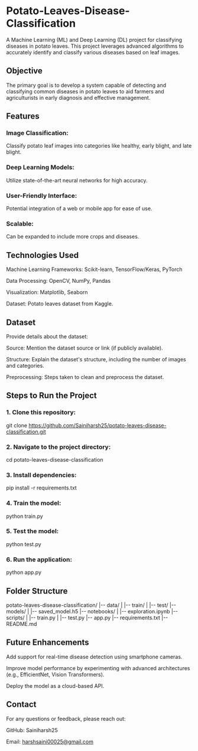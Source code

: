 # Potato-Leaves-Disease-Classification
A Machine Learning (ML) and Deep Learning (DL) project for classifying diseases in potato leaves. This project leverages advanced algorithms to accurately identify and classify various diseases based on leaf images.
## Objective
The primary goal is to develop a system capable of detecting and classifying common diseases in potato leaves to aid farmers and agriculturists in early diagnosis and effective management.
## Features
### Image Classification:
Classify potato leaf images into categories like healthy, early blight, and late blight.

### Deep Learning Models: 
Utilize state-of-the-art neural networks for high accuracy.

### User-Friendly Interface:
Potential integration of a web or mobile app for ease of use.

### Scalable:
Can be expanded to include more crops and diseases.
## Technologies Used
Machine Learning Frameworks: Scikit-learn, TensorFlow/Keras, PyTorch

Data Processing: OpenCV, NumPy, Pandas

Visualization: Matplotlib, Seaborn

Dataset: Potato leaves dataset from Kaggle.
## Dataset
Provide details about the dataset:

Source: Mention the dataset source or link (if publicly available).

Structure: Explain the dataset's structure, including the number of images and categories.

Preprocessing: Steps taken to clean and preprocess the dataset.
## Steps to Run the Project
### 1. Clone this repository:
git clone https://github.com/Sainiharsh25/potato-leaves-disease-classification.git
### 2. Navigate to the project directory:
cd potato-leaves-disease-classification
### 3. Install dependencies:
pip install -r requirements.txt
### 4. Train the model:
python train.py
### 5. Test the model:
python test.py
### 6. Run the application:
python app.py
## Folder Structure
potato-leaves-disease-classification/
|-- data/
|   |-- train/
|   |-- test/
|-- models/
|   |-- saved_model.h5
|-- notebooks/
|   |-- exploration.ipynb
|-- scripts/
|   |-- train.py
|   |-- test.py
|-- app.py
|-- requirements.txt
|-- README.md
## Future Enhancements
Add support for real-time disease detection using smartphone cameras.

Improve model performance by experimenting with advanced architectures (e.g., EfficientNet, Vision Transformers).

Deploy the model as a cloud-based API.

## Contact
For any questions or feedback, please reach out:

GitHub: Sainiharsh25

Email: harshsaini00025@gmail.com

